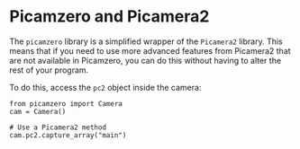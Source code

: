 # Picamzero and Picamera2

The `picamzero` library is a simplified wrapper of the `Picamera2` library. This means that if you need to use more advanced features from Picamera2 that are not available in Picamzero, you can do this without having to alter the rest of your program.

To do this, access the `pc2` object inside the camera:

```
from picamzero import Camera
cam = Camera()

# Use a Picamera2 method
cam.pc2.capture_array("main")
```

